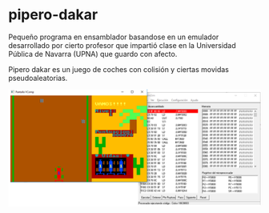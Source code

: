 # pipero-dakar

Pequeño programa en ensamblador basandose en un emulador desarrollado por cierto profesor que impartió
clase en la Universidad Pública de Navarra (UPNA) que guardo con afecto.

Pipero dakar es un juego de coches con colisión y ciertas movidas pseudoaleatorias.

![pipero-dakar](piperodakar.png)
